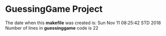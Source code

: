 # GuessingGame Project
The date when this **makefile**  was created is: 
Sun Nov 11 08:25:42 STD 2018
Number of lines in **guessinggame** code is 
22
